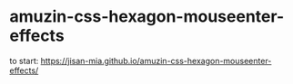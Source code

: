 # amuzin-css-hexagon-mouseenter-effects
to start: https://jisan-mia.github.io/amuzin-css-hexagon-mouseenter-effects/
